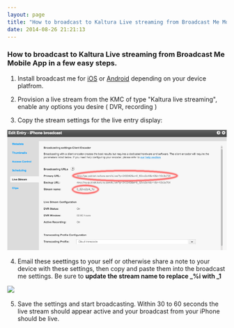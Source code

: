 ```yaml
---
layout: page
title: "How to broadcast to Kaltura Live streaming from Broadcast Me Mobile App"
date: 2014-08-26 21:21:13
---
```


### How to broadcast to Kaltura Live streaming from Broadcast Me Mobile App in a few easy steps. 

1) Install broadcast me for [iOS][1] or [Android][2] depending on your device platfrom. 

 [1]: https://itunes.apple.com/us/app/broadcast-me/id491982406?mt=8
 [2]: https://play.google.com/store/apps/details?id=air.BroadcastMe&hl=en

2) Provision a live stream from the KMC of type "Kaltura live streaming", enable any options you desire ( DVR, recording )

3) Copy the stream settings for the live entry display: 

<img src="../../assets/1599">

4) Email these seettings to your self or otherwise share a note to your device with these settings, then copy and paste them into the broadcast me settings. Be sure to **update the stream name to replace \_%i with \_1**

<img src="../../assets/1600">

5) Save the settings and start broadcasting. Within 30 to 60 seconds the live stream should appear active and your broadcast from your iPhone should be live. 